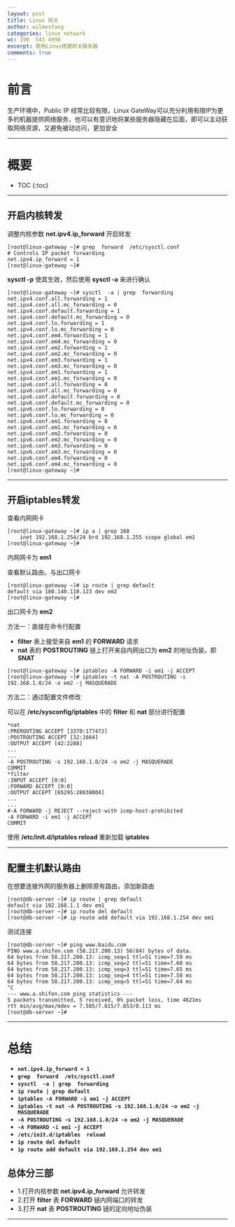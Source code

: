```yaml
---
layout: post
title: Linux 网关 
author: wilmosfang
categories: linux network
wc: 190  543 4998
excerpt: 使用Linux搭建网关服务器
comments: true
---
```


前言
=

生产环境中，Public IP 经常比较有限，Linux GateWay可以充分利用有限IP为更多的机器提供网络服务，也可以有意识地将某些服务器隐藏在后面，即可以主动获取网络资源，又避免被动访问，更加安全

---

# 概要

* TOC
{:toc}

---


开启内核转发
-

调整内核参数 **net.ipv4.ip_forward** 开启转发

~~~
[root@linux-gateway ~]# grep  forward  /etc/sysctl.conf 
# Controls IP packet forwarding
net.ipv4.ip_forward = 1
[root@linux-gateway ~]# 
~~~

**sysctl -p** 使其生效，然后使用 **sysctl -a** 来进行确认

~~~
[root@linux-gateway ~]# sysctl  -a | grep  forwarding
net.ipv4.conf.all.forwarding = 1
net.ipv4.conf.all.mc_forwarding = 0
net.ipv4.conf.default.forwarding = 1
net.ipv4.conf.default.mc_forwarding = 0
net.ipv4.conf.lo.forwarding = 1
net.ipv4.conf.lo.mc_forwarding = 0
net.ipv4.conf.em4.forwarding = 1
net.ipv4.conf.em4.mc_forwarding = 0
net.ipv4.conf.em2.forwarding = 1
net.ipv4.conf.em2.mc_forwarding = 0
net.ipv4.conf.em3.forwarding = 1
net.ipv4.conf.em3.mc_forwarding = 0
net.ipv4.conf.em1.forwarding = 1
net.ipv4.conf.em1.mc_forwarding = 0
net.ipv6.conf.all.forwarding = 0
net.ipv6.conf.all.mc_forwarding = 0
net.ipv6.conf.default.forwarding = 0
net.ipv6.conf.default.mc_forwarding = 0
net.ipv6.conf.lo.forwarding = 0
net.ipv6.conf.lo.mc_forwarding = 0
net.ipv6.conf.em1.forwarding = 0
net.ipv6.conf.em1.mc_forwarding = 0
net.ipv6.conf.em2.forwarding = 0
net.ipv6.conf.em2.mc_forwarding = 0
net.ipv6.conf.em3.forwarding = 0
net.ipv6.conf.em3.mc_forwarding = 0
net.ipv6.conf.em4.forwarding = 0
net.ipv6.conf.em4.mc_forwarding = 0
[root@linux-gateway ~]# 
~~~


---

开启iptables转发
-

查看内网网卡

~~~
[root@linux-gateway ~]# ip a | grep 168
    inet 192.168.1.254/24 brd 192.168.1.255 scope global em1
[root@linux-gateway ~]# 
~~~

内网网卡为 **em1**

查看默认路由，与出口网卡

~~~
[root@linux-gateway ~]# ip route | grep default 
default via 180.140.110.123 dev em2 
[root@linux-gateway ~]# 
~~~

出口网卡为 **em2**

方法一：直接在命令行配置 

* **filter** 表上接受来自 **em1** 的 **FORWARD** 请求
* **nat** 表的 **POSTROUTING** 链上打开来自内网出口为 **em2** 的地址伪装，即 **SNAT** 

~~~
[root@linux-gateway ~]# iptables -A FORWARD -i em1 -j ACCEPT
[root@linux-gateway ~]# iptables -t nat -A POSTROUTING -s 192.168.1.0/24 -o em2 -j MASQUERADE 
~~~

方法二：通过配置文件修改

可以在 **/etc/sysconfig/iptables** 中的 **filter** 和 **nat** 部分进行配置


~~~
*nat
:PREROUTING ACCEPT [3370:177472]
:POSTROUTING ACCEPT [32:1664]
:OUTPUT ACCEPT [42:2288]
...
...
-A POSTROUTING -s 192.168.1.0/24 -o em2 -j MASQUERADE 
COMMIT
*filter
:INPUT ACCEPT [0:0]
:FORWARD ACCEPT [0:0]
:OUTPUT ACCEPT [65295:28838004]
...
...
#-A FORWARD -j REJECT --reject-with icmp-host-prohibited 
-A FORWARD -i em1 -j ACCEPT 
COMMIT
~~~

使用 **/etc/init.d/iptables  reload** 重新加载 **iptables**

---

配置主机默认路由
-

在想要连接外网的服务器上删除原有路由，添加新路由

~~~
[root@db-server ~]# ip route | grep default
default via 192.168.1.1 dev em1 
[root@db-server ~]# ip route del default 
[root@db-server ~]# ip route add default via 192.168.1.254 dev em1
~~~

测试连接

~~~
[root@db-server ~]# ping www.baidu.com
PING www.a.shifen.com (58.217.200.13) 56(84) bytes of data.
64 bytes from 58.217.200.13: icmp_seq=1 ttl=51 time=7.59 ms
64 bytes from 58.217.200.13: icmp_seq=2 ttl=51 time=7.60 ms
64 bytes from 58.217.200.13: icmp_seq=3 ttl=51 time=7.65 ms
64 bytes from 58.217.200.13: icmp_seq=4 ttl=51 time=7.58 ms
64 bytes from 58.217.200.13: icmp_seq=5 ttl=51 time=7.64 ms
^C
--- www.a.shifen.com ping statistics ---
5 packets transmitted, 5 received, 0% packet loss, time 4621ms
rtt min/avg/max/mdev = 7.585/7.615/7.653/0.113 ms
[root@db-server ~]# 
~~~

---

总结
=

* **`net.ipv4.ip_forward = 1`**
* **`grep  forward  /etc/sysctl.conf`**
* **`sysctl  -a | grep  forwarding`**
* **`ip route | grep default`**
* **`iptables -A FORWARD -i em1 -j ACCEPT`**
* **`iptables -t nat -A POSTROUTING -s 192.168.1.0/24 -o em2 -j MASQUERADE`**
* **`-A POSTROUTING -s 192.168.1.0/24 -o em2 -j MASQUERADE`**
* **`-A FORWARD -i em1 -j ACCEPT`**
* **`/etc/init.d/iptables  reload`**
* **`ip route del default`**
* **`ip route add default via 192.168.1.254 dev em1`**

总体分三部
-

* 1.打开内核参数 **net.ipv4.ip_forward** 允许转发
* 2.打开 **filter** 表 **FORWARD** 链内网端口的转发
* 3.打开 **nat** 表 **POSTROUTING** 链的定向地址伪装

---
